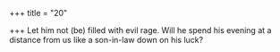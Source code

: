 +++
title = "20"

+++
Let him not (be) filled with evil rage. Will he spend his evening at a  distance from us
like a son-in-law down on his luck?